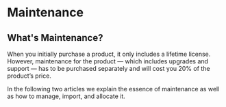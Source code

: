 # Maintenance

## What's Maintenance?

When you initially purchase a product, it only includes a lifetime license. However, maintenance for the product — which includes upgrades and support — has to be purchased separately and will cost you 20% of the product’s price.

In the following two articles we explain the essence of maintenance as well as how to manage, import, and allocate it.


